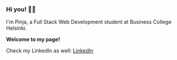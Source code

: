 ### Hi you! :zombie_woman:

I'm Pinja, a Full Stack Web Development student at Business College Helsinki.

**Welcome to my page!**

Check my LinkedIn as well:
[LinkedIn](https://fi.linkedin.com/in/pinja-alanne-3920a1161)

